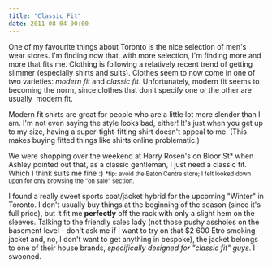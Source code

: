 ```yaml
---
title: "Classic Fit"
date: 2011-08-04 00:00
---
```


<p>One of my favourite things about Toronto is the nice selection of men's wear stores. I'm finding now that, with more selection, I'm finding more and more that fits me.
Clothing is following a relatively recent trend of getting slimmer (especially shirts and suits). Clothes seem to now come in one of two varieties: <em>modern fit</em> and <em>classic fit</em>. Unfortunately, modern fit seems to becoming the norm, since clothes that don't specify one or the other are usually  modern fit.</p>

<p>Modern fit shirts are great for people who are a <del>little </del>lot more slender than I am. I'm not even saying the style looks bad, either! It's just when you get up to my size, having a super-tight-fitting shirt doesn't appeal to me. (This makes buying fitted things like shirts online problematic.)</p>

<p>We were shopping over the weekend at Harry Rosen's on Bloor St* when Ashley pointed out that, as a classic gentleman, I just need a classic fit. Which I think suits me fine :) <small>*tip: avoid the Eaton Centre store; I felt looked down upon for only browsing the "on sale" section.</small></p>

<p>I found a really sweet sports coat/jacket hybrid for the upcoming "Winter" in Toronto. I don't usually buy things at the beginning of the season (since it's full price), but it fit me <strong>perfectly</strong> off the rack with only a slight hem on the sleeves. Talking to the friendly sales lady (not those pushy assholes on the basement level - don't ask me if I want to try on that $2 600 Etro smoking jacket and, no, I don't want to get anything in bespoke), the jacket belongs to one of their house brands, <em>specifically designed for "classic fit" guys</em>. I swooned.</p>

<!-- more -->

